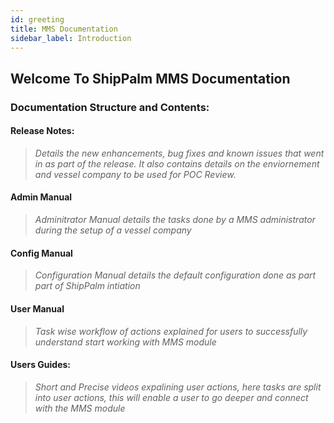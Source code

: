 ```yaml
---
id: greeting
title: MMS Documentation
sidebar_label: Introduction
---
```


## Welcome To ShipPalm MMS Documentation


### Documentation Structure and Contents:
#### Release Notes:
  >*Details the new enhancements, bug fixes and known issues that went in as part of the release. It also contains details on the enviornement and vessel company to be used for POC Review.*

#### Admin Manual
> *Adminitrator Manual details the tasks done by a MMS administrator during the setup of a vessel company*

#### Config Manual
> *Configuration Manual details the default configuration done as part part of ShipPalm intiation*

#### User Manual
> *Task wise workflow of actions explained for users to successfully understand start working with MMS module*

#### Users Guides:
> *Short and Precise videos expalining user actions, here tasks are split into user actions, this will enable a user to go deeper and connect with the MMS module*

